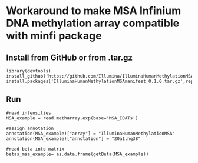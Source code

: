 # Workaround to make MSA Infinium DNA methylation array compatible with minfi package

## Install from GitHub or from .tar.gz


```
library(devtools)
install_github('https://github.com/Illumina/IlluminaHumanMethylationMSAmanifest')
install.packages('IlluminaHumanMethylationMSAmanifest_0.1.0.tar.gz',repos=NULL,type='source')
```

## Run

```
#read intensities
MSA_example = read.metharray.exp(base='MSA_IDATs')

#assign annotation
annotation(MSA_example)["array"] = "IlluminaHumanMethylationMSA"
annotation(MSA_example)["annotation"] = "20a1.hg38"

#read beta into matrix
betas_msa_example= as.data.frame(getBeta(MSA_example))
```
